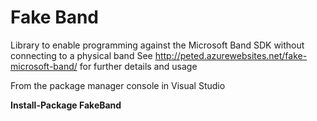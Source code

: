 # Fake Band
Library to enable programming against the Microsoft Band SDK without connecting to a physical band
See http://peted.azurewebsites.net/fake-microsoft-band/ for further details and usage

From the package manager console in Visual Studio

**Install-Package FakeBand**

